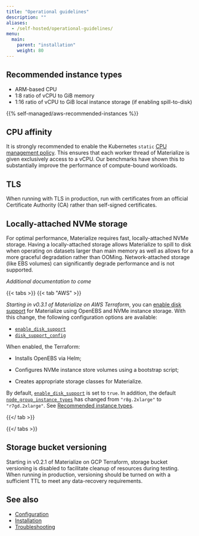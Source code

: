 ```yaml
---
title: "Operational guidelines"
description: ""
aliases:
  - /self-hosted/operational-guidelines/
menu:
  main:
    parent: "installation"
    weight: 80
---
```


## Recommended instance types

- ARM-based CPU
- 1:8 ratio of vCPU to GiB memory
- 1:16 ratio of vCPU to GiB local instance storage (if enabling spill-to-disk)

{{% self-managed/aws-recommended-instances %}}

## CPU affinity

It is strongly recommended to enable the Kubernetes `static` [CPU management policy](https://kubernetes.io/docs/tasks/administer-cluster/cpu-management-policies/#static-policy).
This ensures that each worker thread of Materialize is given exclusively access to a vCPU. Our benchmarks have shown this
to substantially improve the performance of compute-bound workloads.

## TLS

When running with TLS in production, run with certificates from an official
Certificate Authority (CA) rather than self-signed certificates.

## Locally-attached NVMe storage

For optimal performance, Materialize requires fast, locally-attached NVMe
storage. Having a locally-attached storage allows Materialize to spill to disk
when operating on datasets larger than main memory as well as allows for a more
graceful degradation rather than OOMing. Network-attached storage (like EBS
volumes) can significantly degrade performance and is not supported.

*Additional documentation to come*

{{< tabs >}}
{{< tab  "AWS" >}}

*Starting in v0.3.1 of Materialize on AWS Terraform*, you can [enable disk
support] for Materialize using OpenEBS and NVMe instance storage. With this
change, the following configuration options are available:

- [`enable_disk_support`]
- [`disk_support_config`]

When enabled, the Terraform:

- Installs OpenEBS via Helm;

- Configures NVMe instance store volumes using a bootstrap script;

- Creates appropriate storage classes for Materialize.

By default, [`enable_disk_support`] is set to `true`.
In addition, the default [`node_group_instance_types`] has changed from
`"r8g.2xlarge"` to `"r7gd.2xlarge"`. See [Recommended instance types](#recommended-instance-types).

[enable disk support]:
    https://github.com/MaterializeInc/terraform-aws-materialize?tab=readme-ov-file#disk-support-for-materialize

[`enable_disk_support`]:
    https://github.com/MaterializeInc/terraform-aws-materialize?tab=readme-ov-file#input_enable_disk_support

[`disk_support_config`]:
    https://github.com/MaterializeInc/terraform-aws-materialize?tab=readme-ov-file#input_disk_support_config

[`node_group_instance_types`]:
    https://github.com/MaterializeInc/terraform-aws-materialize?tab=readme-ov-file#input_node_group_instance_types

{{</ tab >}}

{{</ tabs >}}

## Storage bucket versioning

Starting in v0.2.1 of Materialize on GCP Terraform, storage bucket versioning is
disabled to facilitate cleanup of resources during testing. When running in
production, versioning should be turned on with a sufficient TTL to meet any
data-recovery requirements.

## See also

- [Configuration](/installation/configuration/)
- [Installation](/installation/)
- [Troubleshooting](/installation/troubleshooting/)

